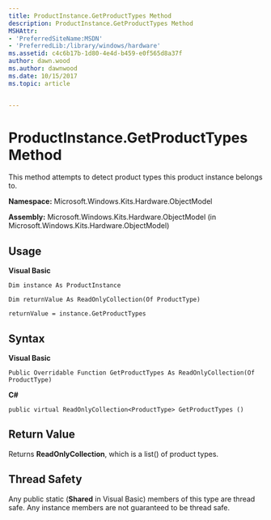 ```yaml
---
title: ProductInstance.GetProductTypes Method
description: ProductInstance.GetProductTypes Method
MSHAttr:
- 'PreferredSiteName:MSDN'
- 'PreferredLib:/library/windows/hardware'
ms.assetid: c4c6b17b-1d80-4e4d-b459-e0f565d8a37f
author: dawn.wood
ms.author: dawnwood
ms.date: 10/15/2017
ms.topic: article


---
```


# ProductInstance.GetProductTypes Method


This method attempts to detect product types this product instance belongs to.

**Namespace:** Microsoft.Windows.Kits.Hardware.ObjectModel

**Assembly:** Microsoft.Windows.Kits.Hardware.ObjectModel (in Microsoft.Windows.Kits.Hardware.ObjectModel)

## <span id="Usage"></span><span id="usage"></span><span id="USAGE"></span>Usage


**Visual Basic**

`Dim instance As ProductInstance`

`Dim returnValue As ReadOnlyCollection(Of ProductType)`

`returnValue = instance.GetProductTypes`

## <span id="Syntax"></span><span id="syntax"></span><span id="SYNTAX"></span>Syntax


**Visual Basic**

`Public Overridable Function GetProductTypes As ReadOnlyCollection(Of ProductType)`

**C#**

`public virtual ReadOnlyCollection<ProductType> GetProductTypes ()`

## <span id="Return_Value"></span><span id="return_value"></span><span id="RETURN_VALUE"></span>Return Value


Returns **ReadOnlyCollection**, which is a list() of product types.

## <span id="Thread_Safety"></span><span id="thread_safety"></span><span id="THREAD_SAFETY"></span>Thread Safety


Any public static (**Shared** in Visual Basic) members of this type are thread safe. Any instance members are not guaranteed to be thread safe.

 

 






